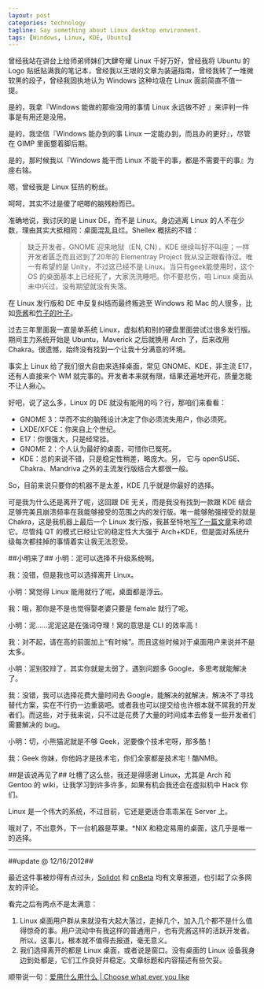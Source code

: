 ```yaml
---
layout: post
categories: technology
tagline: Say something about Linux desktop environment.
tags: [Windows, Linux, KDE, Ubuntu]
---
```

曾经我站在讲台上给师弟师妹们大肆夸耀 Linux 千好万好，曾经我将 Ubuntu 的 Logo 贴纸贴满我的笔记本，曾经我以王垠的文章为装逼指南，曾经我转了一堆微软黑的段子，曾经我固执地认为 Windows 这种垃圾在 Linux 面前简直不值一提。

是的，我拿『Windows 能做的那些没用的事情 Linux 永远做不好 』来评判一件事是有用还是没用。

是的，我坚信『Windows 能办到的事 Linux 一定能办到，而且办的更好』，尽管在 GIMP 里面蹩着脚后期。

是的，那时候我以『Windows 能干而 Linux 不能干的事，都是不需要干的事』为座右铭。

嗯，曾经我是 Linux 狂热的粉丝。

呵呵，其实不过是傻了吧唧的脑残粉而已。

准确地说，我讨厌的是 Linux DE，而不是 Linux。身边逃离 Linux 的人不在少数，理由其实大抵相同：桌面混乱且烂。Shellex 概括的不错：
>缺乏开发者，GNOME 迎来地狱（EN, CN），KDE 继续叫好不叫座；一样开发者匮乏而且迟到了20年的 Elementray Project 我从没正眼看待过。唯一有希望的是 Unity，不过这已经不是 Linux。当只有geek能使用时，这个 OS 的桌面基本上已经死了，大家洗洗睡吧。你不要悲伤，咱 Linux 桌面从未中兴过，没有期望就没有失落。

在 Linux 发行版和 DE 中反复纠结而最终叛逃至 Windows 和 Mac 的人很多，比如[壳酱](http://shellex.info/why-i-switch-to-windows)和[竹子的叶子](http://blog.xanahopper.com/life/escape-from-linux/)。

过去三年里面我一直是单系统 Linux，虚拟机和别的硬盘里面尝试过很多发行版。期间主力系统开始是 Ubuntu，Maverick 之后就换用 Arch 了，后来改用 Chakra。很遗憾，始终没有找到一个让我十分满意的环境。

事实上 Linux 给了我们很大自由来选择桌面，常见 GNOME、KDE，非主流 E17，还有人直接来个 WM 就完事的。开发者本来就有限，结果还遍地开花，质量怎能不让人揪心。

好吧，说了这么多，Linux 的 DE 就没有能用的吗？行，那咱们来看看：

- GNOME 3：华而不实的脑残设计决定了你必须流失用户，你必须死。
- LXDE/XFCE：你来自上个世纪。
- E17：你很强大，只是经常挂。
- GNOME 2：个人认为最好的桌面，可惜你已冤死。
- KDE：总的来说不错，只是稳定性稍差，略庞大。另， 它与 openSUSE、Chakra、Mandriva 之外的主流发行版结合大都很一般。

So，目前来说只要你的机器不是太差，KDE 几乎就是你最好的选择。

可是我为什么还是离开了呢，这回跟 DE 无关，而是我没有找到一款跟 KDE 结合足够完美且崩溃频率在我能够接受的范围之内的发行版。唯一能够勉强接受的就是 Chakra，这是我机器上最后一个 Linux 发行版，我甚至特地[写了一篇文章](http://xiaoxiongmao.me/2012/10/03/non-mainstream-distribution-chakra.html)来称颂它。尽管纯 QT 的模式已经让它的稳定性大大强于 Arch+KDE，但是面对系统升级每次都挂掉的事情着实让我无法忍受。

##小明来了##
小明：泥可以选择不升级系统啊。

我：没错，但是我也可以选择离开 Linux。

小明：窝觉得 Linux 能用就行了呢，桌面都是浮云。

我：哦，那你是不是也觉得娶老婆只要是 female 就行了呢。

小明：泥……泥泥这是在强词夺理！窝的意思是 CLI 的效率高！

我：对不起，请在高的前面加上“有时候”。而且这些时候对于桌面用户来说并不是太多。

小明：泥别狡辩了，其实你就是太弱了，遇到问题多 Google，多思考就能解决了。

我：没错，我可以选择花费大量时间去 Google，能解决的就解决，解决不了寻找替代方案，实在不行扔一边重装吧。或者我也可以提交给也许根本就不屌我的开发者们。而这些，对于我来说，只不过是花费了大量的时间成本去修复一些开发者们需要解决的 bug。

小明：切，小熊猫泥就是不够 Geek，泥要像个技术宅呀，那多酷！

我：Geek 你妹，你他妈才是技术宅，你们全家都是技术宅！酷NMB。

##是该说再见了##
吐槽了这么些，我还是得感谢 Linux，尤其是 Arch 和 Gentoo 的 wiki，让我学习到许多许多，如果有机会我还会在虚拟机中 Hack 你们。

Linux 是一个伟大的系统，不过目前，它还是更适合乖乖呆在 Server 上。

哦对了，不出意外，下一台机器是苹果。\*NIX 和稳定易用的桌面，这几乎是唯一的选择。

---
##update @ 12/16/2012##

最近这件事被炒得有点过头，[Solidot](http://www.solidot.org/story?sid=32700) 和 [cnBeta](http://cnbeta.com/articles/218279.htm) 均有文章报道，也引起了众多网友的评论。

看完之后有两点不是太满意：

1. Linux 桌面用户群从来就没有大起大落过，走掉几个，加入几个都不是什么值得惊奇的事。用户流动中有我这样的普通用户，也有壳酱这样的活跃开发者。所以，这事儿，根本就不值得去报道，毫无意义。
2. 我们选择离开的都是 Linux 桌面，或者说是窗口。没有桌面的 Linux 设备我身边到处都是，它们工作良好并稳定。文章标题和内容描述有些欠妥。

顺带说一句：[爱用什么用什么 | Choose what ever you like](https://www.csslayer.info/wordpress/linux/choose-what-ever-you-like/)